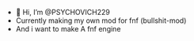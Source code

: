 - 👋 Hi, I’m @PSYCHOVICH229
- Currently making my own mod for fnf (bullshit-mod)
- And i want to make A fnf engine 

<!---
PSYCHOVICH229/PSYCHOVICH229 is a ✨ special ✨ repository because its `README.md` (this file) appears on your GitHub profile.
You can click the Preview link to take a look at your changes.
--->
